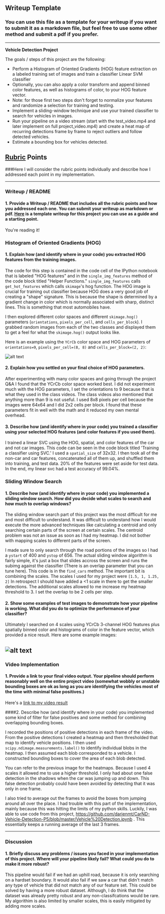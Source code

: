 ## Writeup Template
### You can use this file as a template for your writeup if you want to submit it as a markdown file, but feel free to use some other method and submit a pdf if you prefer.

---

**Vehicle Detection Project**

The goals / steps of this project are the following:

* Perform a Histogram of Oriented Gradients (HOG) feature extraction on a labeled training set of images and train a classifier Linear SVM classifier
* Optionally, you can also apply a color transform and append binned color features, as well as histograms of color, to your HOG feature vector. 
* Note: for those first two steps don't forget to normalize your features and randomize a selection for training and testing.
* Implement a sliding-window technique and use your trained classifier to search for vehicles in images.
* Run your pipeline on a video stream (start with the test_video.mp4 and later implement on full project_video.mp4) and create a heat map of recurring detections frame by frame to reject outliers and follow detected vehicles.
* Estimate a bounding box for vehicles detected.

[//]: # (Image References)
[image1]: ./examples/car_not_car.png
[image2]: ./examples/HOG_example.jpg
[image3]: ./examples/sliding_windows.jpg
[image4]: ./examples/sliding_window.jpg
[image5]: ./examples/bboxes_and_heat.png
[image6]: ./examples/labels_map.png
[image7]: ./examples/output_bboxes.png
[video1]: ./project_video.mp4

## [Rubric](https://review.udacity.com/#!/rubrics/513/view) Points
###Here I will consider the rubric points individually and describe how I addressed each point in my implementation.  

---
### Writeup / README

#### 1. Provide a Writeup / README that includes all the rubric points and how you addressed each one.  You can submit your writeup as markdown or pdf.  [Here](https://github.com/udacity/CarND-Vehicle-Detection/blob/master/writeup_template.md) is a template writeup for this project you can use as a guide and a starting point.  

You're reading it!

### Histogram of Oriented Gradients (HOG)

#### 1. Explain how (and identify where in your code) you extracted HOG features from the training images.

The code for this step is contained in the code cell of the IPython notebook that is labeled "HOG features" and in the `single_img_features` method of the code block titled "Helper Functions." `single_img_features` calls `get_hot_features` which calls `skimage`'s hog function. The HOG image is crucial for training out classifier because HOG does a very good job of creating a "shape" signature. This is because the shape is determined by a gradient change in color which is normally associated with sharp, distinct lines. This is something that most automobiles have.  

I then explored different color spaces and different `skimage.hog()` parameters (`orientations`, `pixels_per_cell`, and `cells_per_block`).  I grabbed random images from each of the two classes and displayed them to get a feel for what the `skimage.hog()` output looks like.

Here is an example using the `YCrCb` color space and HOG parameters of `orientations=9`, `pixels_per_cell=(8, 8)` and `cells_per_block=(2, 2)`:


![alt text](./hog.png)

#### 2. Explain how you settled on your final choice of HOG parameters.

After experimenting with many color spaces and going through the project Q&A I found that the YCrCb color space worked best. I did not experiment much with the HOG parameters, I set the orientations to 9 because that is what they used in the class videos. The class videos also mentioned that anything more than 9 is not useful. I used 8x8 pixels per cell because the images were 64x64 and I did 2x2 cells per block. I found that these parameters fit in well with the math and it reduced my own mental overhead.

#### 3. Describe how (and identify where in your code) you trained a classifier using your selected HOG features (and color features if you used them).

I trained a linear SVC using the HOG, spatial, and color features of the car and not car images. This code can be seen in the code block titled 'Training a classifier using SVC.' I used a `spatial_size` of 32x32. I then took all of the non-car and car features, concatenated all of them up, and shuffled them into training, and test data. 20% of the features were set aside for test data. In the end, my linear svc had a test accuracy of 99.04%.

### Sliding Window Search

#### 1. Describe how (and identify where in your code) you implemented a sliding window search.  How did you decide what scales to search and how much to overlap windows?

The sliding window search part of this project was the most difficult for me and most difficult to understand. It was difficult to understand how I would execute the more advanced techniques like calculating a centroid and only searching certain parts of the screen at certain scales. The centroid problem was not an issue as soon as I had my heatmap. I did not bother with mapping scales to different parts of the screen. 

I made sure to only search through the road portions of the images so I had a `ystart` of 400 and `ystop` of 656. The actual sliding window algorithm is fairly simple, it's just a box that slides accross the screen and runs the subimg against the classifier (There is an overlap parameter that you can tune here). This code is in the `find_cars` method. The important bit is combining the scales. The scales I used for my project were `[1.5, 1, 1.25, 2]` In retrospect I should have added a <1 scale in there to get the smaller detections. The additional scales allowed to me increase my heatmap threshold to 3. I set the overlap to be 2 cells per step.

#### 2. Show some examples of test images to demonstrate how your pipeline is working.  What did you do to optimize the performance of your classifier?

Ultimately I searched on 4 scales using YCrCb 3-channel HOG features plus spatially binned color and histograms of color in the feature vector, which provided a nice result.  Here are some example images:

![alt text](./heatmaps.png)
---

### Video Implementation

#### 1. Provide a link to your final video output.  Your pipeline should perform reasonably well on the entire project video (somewhat wobbly or unstable bounding boxes are ok as long as you are identifying the vehicles most of the time with minimal false positives.)
Here's a [link to my video result](./test2.mp4)


####2. Describe how (and identify where in your code) you implemented some kind of filter for false positives and some method for combining overlapping bounding boxes.

I recorded the positions of positive detections in each frame of the video.  From the positive detections I created a heatmap and then thresholded that map to identify vehicle positions.  I then used `scipy.ndimage.measurements.label()` to identify individual blobs in the heatmap.  I then assumed each blob corresponded to a vehicle.  I constructed bounding boxes to cover the area of each blob detected.  

You can refer to the previous image for the heatmaps. Because I used 4 scales it allowed me to use a higher threshold. I only had about one false detection in the shadows when the car was jumping up and down. This false detection probably could have been avoided by detecting that it was only in one frame. 

I also tried to average out the frames to avoid the boxes from jumping around all over the place. I had trouble with this part of the implementation, mainly because this was hitting the limits of my python skills. Luckily, I was able to use code from this project, https://github.com/darienmt/CarND-Vehicle-Detection-P5/blob/master/Vehicle%20Detection.ipynb . This essentially keeps a running average of the last 3 frames. 



---

### Discussion

#### 1. Briefly discuss any problems / issues you faced in your implementation of this project.  Where will your pipeline likely fail?  What could you do to make it more robust?

This pipeline would fail if we had an uphill road, because it is only searching on a hardset boundary. It would also fail if we saw a car that didn't match any type of vehicle that did not match any of our feature set. This could be solved by having a more robust dataset. Although, I do think that the dataset was already pretty robust and any non-classifcations would be rare. My algorithim is also limited by smaller scales, this is easily mitigated by adding more scales. 
